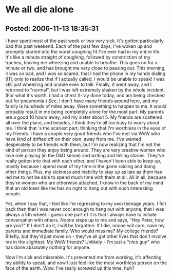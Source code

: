 We all die alone
===============

Posted: 2006-11-13 18:35:31
-------------------------

I have spent most of the past week or two very sick. It's gotten particularly bad this past weekend. Each of the past few days, I've woken up and promptly started into the worst coughing fit I've ever had in my entire life. It's like a minute straight of coughing, followed by constriction of my trachea, leaving me wheezing and unable to breathe. This goes on for a minute or two, and has brought me very close to passing out. This morning, it was so bad, and I was so scared, that I had the phone in my hands dialing 911, only to realize that if I actually called, I would be unable to speak! I was still just wheezing and unable even to talk. Finally, it went away, and I returned to "normal", but I was left extremely shaken by the whole incident. (For what it's worth, I had a chest X-ray done today, and am being checked out for pneumonia.) See, I don't have many friends around here, and my family is hundreds of miles away. Were something to happen to me, it would probably result in me being completely alone for the most part. My parents are a good 10 hours away, and my sister about 5. My friends are scattered all over the place, and besides, I think they're all too busy to worry about me.
I think that 's the scariest part; thinking that I'm worthless in the eyes of my friends. I have a couple very good friends who I've met via WoW who have kind of drifted off on their own, away from me. I've wanted desperately to be friends with them, but I'm now realizing that I'm not the kind of person they enjoy being around. They are very creative women who love role playing (in the D&D sense) and writing and telling stories. They've really gotten into that with each other, and I haven't been able to keep up, mostly because I spend most of my time in the game raiding and doing other things. Plus, my sickness and inability to stay up as late as them has led me to not be able to spend much time with them at all. All in all, because they're women who are otherwise attached, I know in the back of my mind that an old loser like me has no right to hang out with such interesting people.

Yet, when I say that, I feel like I'm regressing to my own teenage years. I felt back then that I was never cool enough to hang out with anyone, that I was always a 5th wheel. I guess one part of it is that I always have to initiate conversation with others. Noone steps up to me and says, "Hey Peter, how are you?" If I don't do it, I will be forgotten. If I die, noone will care, save my parents and immediate family. Who would miss me? My college friends? Briefly, but they'd just move on - they've all got other lives that don't involve me in the slightest. My WoW friends? Unlikely - I'm just a "nice guy" who has done absolutely nothing for anyone.

Now I'm sick and miserable. It's prevented me from working, it's affecting my ability to speak, and now I just feel like the most worthless person on the face of the earth. Wow. I've really screwed up this time, huh?
